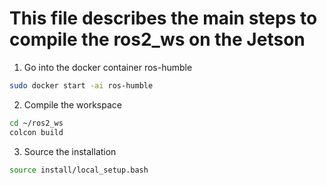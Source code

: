 # This file describes the main steps to compile the ros2_ws on the Jetson

1. Go into the docker container ros-humble 
```sh
sudo docker start -ai ros-humble
```

2. Compile the workspace
```sh
cd ~/ros2_ws
colcon build
```

3. Source the installation
```sh
source install/local_setup.bash
```
